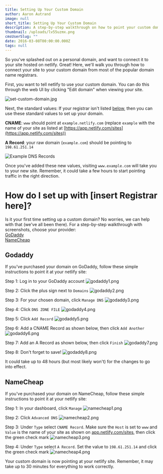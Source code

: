 ```yaml
---
title: Setting Up Your Custom Domain
author: Aaron Autrand
image: null
short_title: Setting Up Your Custom Domain
description: A step-by-step walkthrough on how to point your custom domain to netlify.
thumbnail: /uploads/lv55uzmx.png
cmsUserSlug: ""
date: 2016-03-08T00:00:00.000Z
tags: null
---
```


So you've splashed out on a personal domain, and want to connect it to your site hosted on netlify. Great! Here, we'll walk you through how to connect your site to your custom domain from most of the popular domain name registrars.

First, you want to  tell netlify to use your custom domain. You can do this through the web UI by clicking "Edit domain" when viewing your site.

![set-custom-domain.jpg](/uploads/set-custom-domain.jpg)

Next, the standard values: If your registrar isn't listed [below](#walkthroughstart), then you can use these standard values to set up your domain.

**CNAME**: `www` should point at `example.netlify.com` (replace `example` with the name of your site as listed at [https://app.netlify.com/sites](https://app.netlify.com/sites))

**A Record**: your raw domain (`example.com`) should be pointing to `198.61.251.14`

![Example DNS Records](/img/docs/dns-records.png)

Once you've added these new values, visiting `www.example.com` will take you to your new site. Remember, it could take a few hours to start pointing traffic in the right direction.

# How do I set up with [insert Registrar here]?<a id="walkthroughstart"></a>

Is it your first time setting up a custom domain? No worries, we can help with that (we've all been there). For a step-by-step walkthrough with screenshots, choose your provider:  
[GoDaddy](#godaddy)  
[NameCheap](#namecheap)


## Godaddy <a id="godaddy"></a>

If you've purchased your domain on GoDaddy, follow these simple instructions to point it at your netlify site:

Step 1: Log in to your GoDaddy account 
![godaddy1.png](/uploads/godaddy1.png)

Step 2: Click the plus sign next to  `Domains`
![godaddy2.png](/uploads/godaddy2.png)

Step 3: For your chosen domain, click  `Manage DNS`
![godaddy3.png](/uploads/godaddy3.png)

Step 4: Click  `DNS ZONE FILE`
![godaddy4.png](/uploads/godaddy4.png)

Step 5: Click  `Add Record`
![godaddy5.png](/uploads/godaddy5.png)

Step 6: Add a CNAME Record as shown below, then click  `Add Another`
![godaddy6.png](/uploads/godaddy6.png)

Step 7: Add an A Record as shown below, then click  `Finish`
![godaddy7.png](/uploads/godaddy7.png)

Step 8: Don't forget to save!
![godaddy8.png](/uploads/godaddy8.png)

It could take up to 48 hours (but most likely won't) for the changes to go into effect.

## NameCheap<a id="namecheap"></a>

If you've purchased your domain on NameCheap, follow these simple instructions to point it at your netlify site:

Step 1: In your dashboard, click  `Manage`
![namecheap1.png](/uploads/namecheap1.png)

Step 2: Click  `Advanced DNS`
![namecheap2.png](/uploads/namecheap2.png)

Step 3: Under  `Type` select  `CNAME Record`. Make sure the  `Host` is set to  `www` and  `Value` is the name of your site as shown on [app.netlify.com/sites](https://app.netlify.com/sites), then click the green check mark
![namecheap3.png](/uploads/namecheap3.png)

Step 4: Under  `Type` select  `A Record`. Set the value to  `198.61.251.14` and click the green check mark
![namecheap4.png](/uploads/namecheap4.png)

Your custom domain is now pointing at your netlify site. Remember, it may take up to 30 minutes for everything to work correctly.